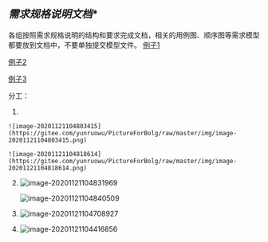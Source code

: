## *需求规格说明文档**

各组按照需求规格说明的结构和要求完成文档，相关的用例图、顺序图等需求模型都要放到文档中，不要单独提交模型文件。
[例子1](https://www.cnblogs.com/liquan/p/6071804.html)

[例子2](https://wenku.baidu.com/view/e99ded2d647d27284b73511e?fr=search)

[例子3](https://wenku.baidu.com/view/11ecd24b50ea551810a6f524ccbff121dc36c569.html?fr=search-1-aladdin-income1)

分工：

1. 

    ![image-20201121104803415](https://gitee.com/yunruowu/PictureForBolg/raw/master/img/image-20201121104803415.png)

    ![image-20201121104818614](https://gitee.com/yunruowu/PictureForBolg/raw/master/img/image-20201121104818614.png)



2. ![image-20201121104831969](https://gitee.com/yunruowu/PictureForBolg/raw/master/img/image-20201121104831969.png)

    ![image-20201121104840509](https://gitee.com/yunruowu/PictureForBolg/raw/master/img/image-20201121104840509.png)

3. ![image-20201121104708927](https://gitee.com/yunruowu/PictureForBolg/raw/master/img/image-20201121104708927.png)

4. ![image-20201121104416856](https://gitee.com/yunruowu/PictureForBolg/raw/master/img/image-20201121104416856.png)